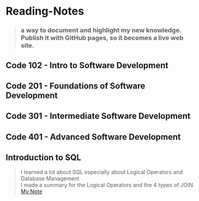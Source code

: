 # Reading-Notes

> ### a way to document and highlight my new knowledge. Publish it with GitHub pages, so it becomes a live web site.

## Code 102 - Intro to Software Development

## Code 201 - Foundations of Software Development

## Code 301 - Intermediate Software Development

## Code 401 - Advanced Software Development

## Introduction to SQL
  > I learned a lot about SQL especially about Logical Operators and Database Management </br> I made a summary for the Logical Operators and the 4 types of JOIN </br> [My Note](https://miro.com/app/board/uXjVOyFe-Wg=/?share_link_id=284024926672)
